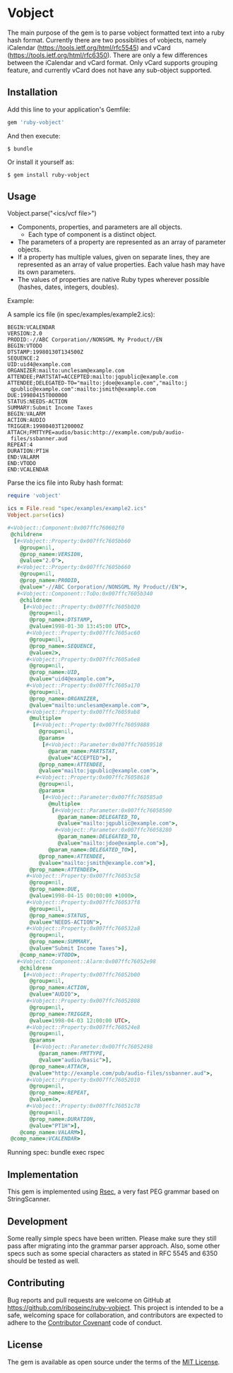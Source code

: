# Vobject

The main purpose of the gem is to parse vobject formatted text into a ruby
hash format. Currently there are two possiblities of vobjects, namely
iCalendar (https://tools.ietf.org/html/rfc5545) and vCard
(https://tools.ietf.org/html/rfc6350). There are only a few differences
between the iCalendar and vCard format. Only vCard supports grouping
feature, and currently vCard does not have any sub-object supported.

## Installation

Add this line to your application's Gemfile:

```ruby
gem 'ruby-vobject'
```

And then execute:

    $ bundle

Or install it yourself as:

    $ gem install ruby-vobject

## Usage

Vobject.parse("<ics/vcf file>")

* Components, properties, and parameters are all objects.
  * Each type of component is a distinct object.
* The parameters of a property are represented as an array of parameter objects.
* If a property has multiple values, given on separate lines, they are represented
as an array of value properties. Each value hash may have its own parameters.
* The values of properties are native Ruby types wherever possible
(hashes, dates, integers, doubles).

Example:

A sample ics file (in spec/examples/example2.ics):

```
BEGIN:VCALENDAR
VERSION:2.0
PRODID:-//ABC Corporation//NONSGML My Product//EN
BEGIN:VTODO
DTSTAMP:19980130T134500Z
SEQUENCE:2
UID:uid4@example.com
ORGANIZER:mailto:unclesam@example.com
ATTENDEE;PARTSTAT=ACCEPTED:mailto:jqpublic@example.com
ATTENDEE;DELEGATED-TO="mailto:jdoe@example.com","mailto:j
 qpublic@example.com":mailto:jsmith@example.com
DUE:19980415T000000
STATUS:NEEDS-ACTION
SUMMARY:Submit Income Taxes
BEGIN:VALARM
ACTION:AUDIO
TRIGGER:19980403T120000Z
ATTACH;FMTTYPE=audio/basic:http://example.com/pub/audio-
 files/ssbanner.aud
REPEAT:4
DURATION:PT1H
END:VALARM
END:VTODO
END:VCALENDAR
```

Parse the ics file into Ruby hash format:

```ruby
require 'vobject'

ics = File.read "spec/examples/example2.ics"
Vobject.parse(ics)

#<Vobject::Component:0x007ffc760602f0
 @children=
  [#<Vobject::Property:0x007ffc7605bb60
    @group=nil,
    @prop_name=:VERSION,
    @value="2.0">,
   #<Vobject::Property:0x007ffc7605b660
    @group=nil,
    @prop_name=:PRODID,
    @value="-//ABC Corporation//NONSGML My Product//EN">,
   #<Vobject::Component::ToDo:0x007ffc7605b340
    @children=
     [#<Vobject::Property:0x007ffc7605b020
       @group=nil,
       @prop_name=:DTSTAMP,
       @value=1998-01-30 13:45:00 UTC>,
      #<Vobject::Property:0x007ffc7605ac60
       @group=nil,
       @prop_name=:SEQUENCE,
       @value=2>,
      #<Vobject::Property:0x007ffc7605a6e8
       @group=nil,
       @prop_name=:UID,
       @value="uid4@example.com">,
      #<Vobject::Property:0x007ffc7605a170
       @group=nil,
       @prop_name=:ORGANIZER,
       @value="mailto:unclesam@example.com">,
      #<Vobject::Property:0x007ffc76059ab8
       @multiple=
        [#<Vobject::Property:0x007ffc76059888
          @group=nil,
          @params=
           [#<Vobject::Parameter:0x007ffc76059518
             @param_name=:PARTSTAT,
             @value="ACCEPTED">],
          @prop_name=:ATTENDEE,
          @value="mailto:jqpublic@example.com">,
         #<Vobject::Property:0x007ffc76058618
          @group=nil,
          @params=
           [#<Vobject::Parameter:0x007ffc760585a0
             @multiple=
              [#<Vobject::Parameter:0x007ffc76058500
                @param_name=:DELEGATED_TO,
                @value="mailto:jqpublic@example.com">,
               #<Vobject::Parameter:0x007ffc76058280
                @param_name=:DELEGATED_TO,
                @value="mailto:jdoe@example.com">],
             @param_name=:DELEGATED_TO>],
          @prop_name=:ATTENDEE,
          @value="mailto:jsmith@example.com">],
       @prop_name=:ATTENDEE>,
      #<Vobject::Property:0x007ffc76053c58
       @group=nil,
       @prop_name=:DUE,
       @value=1998-04-15 00:00:00 +1000>,
      #<Vobject::Property:0x007ffc760537f8
       @group=nil,
       @prop_name=:STATUS,
       @value="NEEDS-ACTION">,
      #<Vobject::Property:0x007ffc760532a8
       @group=nil,
       @prop_name=:SUMMARY,
       @value="Submit Income Taxes">],
    @comp_name=:VTODO>,
   #<Vobject::Component::Alarm:0x007ffc76052e98
    @children=
     [#<Vobject::Property:0x007ffc76052b00
       @group=nil,
       @prop_name=:ACTION,
       @value="AUDIO">,
      #<Vobject::Property:0x007ffc76052808
       @group=nil,
       @prop_name=:TRIGGER,
       @value=1998-04-03 12:00:00 UTC>,
      #<Vobject::Property:0x007ffc760524e8
       @group=nil,
       @params=
        [#<Vobject::Parameter:0x007ffc76052498
          @param_name=:FMTTYPE,
          @value="audio/basic">],
       @prop_name=:ATTACH,
       @value="http://example.com/pub/audio-files/ssbanner.aud">,
      #<Vobject::Property:0x007ffc76052010
       @group=nil,
       @prop_name=:REPEAT,
       @value=4>,
      #<Vobject::Property:0x007ffc76051c78
       @group=nil,
       @prop_name=:DURATION,
       @value="PT1H">],
    @comp_name=:VALARM>],
 @comp_name=:VCALENDAR>
```

Running spec:
bundle exec rspec

## Implementation

This gem is implemented using [Rsec](https://github.com/luikore/rsec), a very fast PEG grammar based on StringScanner.

## Development

Some really simple specs have been written. Please make sure they still
pass after migrating into the grammar parser approach. Also, some other
specs such as some special characters as stated in RFC 5545 and 6350
should be tested as well.


## Contributing

Bug reports and pull requests are welcome on GitHub at https://github.com/riboseinc/ruby-vobject. This project is intended to be a safe, welcoming space for collaboration, and contributors are expected to adhere to the [Contributor Covenant](http://contributor-covenant.org) code of conduct.


## License

The gem is available as open source under the terms of the [MIT License](http://opensource.org/licenses/MIT).


